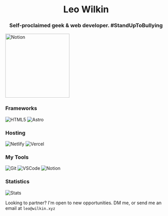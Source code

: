 <h1 align="center">Leo Wilkin</h1>

<h3 align="center">Self-proclaimed geek & web developer. #StandUpToBullying</h3>

<a href="https://affiliate.notion.so/ebiyxu18risv"><img src="https://github.com/leowilkin/leowilkin/assets/64415791/5670bd02-199a-4056-ade4-bc840c7b5d13" alt="Notion" width="200"></a>
### Frameworks
![HTML5](https://img.shields.io/badge/html5-000000?style=for-the-badge&logo=html5)
![Astro](https://img.shields.io/badge/astro-000000?style=for-the-badge&logo=astro)
### Hosting
![Netlify](https://img.shields.io/badge/Netlify-000000?style=for-the-badge&logo=netlify)
![Vercel](https://img.shields.io/badge/Vercel-000000?style=for-the-badge&logo=vercel)
### My Tools
![Git](https://img.shields.io/badge/GIT-000000?style=for-the-badge&logo=git)
![VSCode](https://img.shields.io/badge/Visual_Studio_Code-000000?style=for-the-badge&logo=visual%20studio%20code&logoColor=005BA4)
![Notion](https://img.shields.io/badge/Notion-000000?style=for-the-badge&logo=notion)
### Statistics
![Stats](https://github-readme-stats.vercel.app/api?username=leowilkin\&show_icons=true\&theme=dark#)


Looking to partner? I'm open to new opportunities. DM me, or send me an email at `leo@wilkin.xyz`

